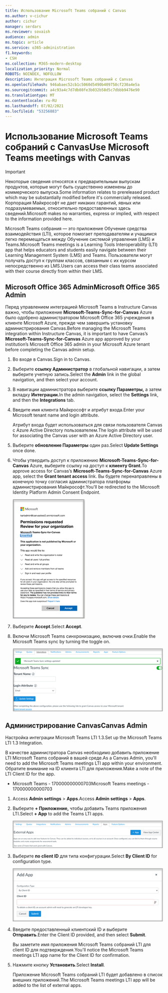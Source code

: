```yaml
---
title: Использование Microsoft Teams собраний с Canvas
ms.author: v-cichur
author: cichur
manager: serdars
ms.reviewer: sovaish
audience: admin
ms.topic: article
ms.service: o365-administration
f1.keywords:
- CSH
ms.collection: M365-modern-desktop
localization_priority: Normal
ROBOTS: NOINDEX, NOFOLLOW
description: Интеграция Microsoft Teams собраний с Canvas
ms.openlocfilehash: 946abaec52cb1c5060d5490b409758cf230a4e5a
ms.sourcegitcommit: a4c93a4c7d7db08fe3b032b58d5c7dbbb9476e90
ms.translationtype: MT
ms.contentlocale: ru-RU
ms.lasthandoff: 07/02/2021
ms.locfileid: "53256883"
---
```

# <a name="use-microsoft-teams-meetings-with-canvas"></a><span data-ttu-id="f1fd9-103">Использование Microsoft Teams собраний с Canvas</span><span class="sxs-lookup"><span data-stu-id="f1fd9-103">Use Microsoft Teams meetings with Canvas</span></span>

> [!IMPORTANT]
> <span data-ttu-id="f1fd9-104">Некоторые сведения относятся к предварительным выпускам продуктов, которые могут быть существенно изменены до коммерческого выпуска.</span><span class="sxs-lookup"><span data-stu-id="f1fd9-104">Some information relates to prereleased product which may be substantially modified before it's commercially released.</span></span> <span data-ttu-id="f1fd9-105">Корпорация Майкрософт не дает никаких гарантий, явных или подразумеваемых, относительно предоставленных здесь сведений.</span><span class="sxs-lookup"><span data-stu-id="f1fd9-105">Microsoft makes no warranties, express or implied, with respect to the information provided here.</span></span>

<span data-ttu-id="f1fd9-106">Microsoft Teams собрания — это приложение Обучение средства взаимодействия (LTI), которое помогает преподавателям и учащимся легко перемещаться между Обучение системой управления (LMS) и Teams.</span><span class="sxs-lookup"><span data-stu-id="f1fd9-106">Microsoft Teams meetings is a Learning Tools Interoperability (LTI) app that helps educators and students easily navigate between their Learning Management System (LMS) and Teams.</span></span> <span data-ttu-id="f1fd9-107">Пользователи могут получать доступ к группам классов, связанным с их курсом непосредственно из LMS.</span><span class="sxs-lookup"><span data-stu-id="f1fd9-107">Users can access their class teams associated with their course directly from within their LMS.</span></span>

## <a name="microsoft-office-365-admin"></a><span data-ttu-id="f1fd9-108">Microsoft Office 365 Admin</span><span class="sxs-lookup"><span data-stu-id="f1fd9-108">Microsoft Office 365 Admin</span></span>

<span data-ttu-id="f1fd9-109">Перед управлением интеграцией Microsoft Teams в Instructure Canvas важно, чтобы приложение **Microsoft-Teams-Sync-for-Canvas** Azure было одобрено администратором Microsoft Office 365 учреждения в клиенте Microsoft Azure, прежде чем завершить установку администрирования Canvas.</span><span class="sxs-lookup"><span data-stu-id="f1fd9-109">Before managing the Microsoft Teams integration within Instructure Canvas, it is important to have Canvas’s **Microsoft-Teams-Sync-for-Canvas** Azure app approved by your institution’s Microsoft Office 365 admin in your Microsoft Azure tenant before completing the Canvas admin setup.</span></span>

1. <span data-ttu-id="f1fd9-110">Во входе в Canvas.</span><span class="sxs-lookup"><span data-stu-id="f1fd9-110">Sign in to Canvas.</span></span>

2. <span data-ttu-id="f1fd9-111">Выберите **ссылку Администратор** в глобальной навигации, а затем выберите учетную запись.</span><span class="sxs-lookup"><span data-stu-id="f1fd9-111">Select the **Admin** link in the global navigation, and then select your account.</span></span>

3. <span data-ttu-id="f1fd9-112">В навигации администратора выберите **ссылку Параметры,** а затем вкладку **Интеграции.**</span><span class="sxs-lookup"><span data-stu-id="f1fd9-112">In the admin navigation, select the **Settings** link, and then the **Integrations** tab.</span></span>

4. <span data-ttu-id="f1fd9-113">Введите имя клиента Майкрософт и атрибут входа.</span><span class="sxs-lookup"><span data-stu-id="f1fd9-113">Enter your Microsoft tenant name and login attribute.</span></span>

   <span data-ttu-id="f1fd9-114">Атрибут входа будет использоваться для связи пользователя Canvas с Azure Active Directory пользователем.</span><span class="sxs-lookup"><span data-stu-id="f1fd9-114">The login attribute will be used for associating the Canvas user with an Azure Active Directory user.</span></span>

5. <span data-ttu-id="f1fd9-115">Выберите **обновление Параметры** один раз.</span><span class="sxs-lookup"><span data-stu-id="f1fd9-115">Select **Update Settings** once done.</span></span>

6. <span data-ttu-id="f1fd9-116">Чтобы утвердить доступ к приложению **Microsoft-Teams-Sync-for-Canvas** Azure, выберите ссылку на доступ к **клиенту Grant.**</span><span class="sxs-lookup"><span data-stu-id="f1fd9-116">To approve access for Canvas’s **Microsoft-Teams-Sync-for-Canvas** Azure app, select the **Grant tenant access** link.</span></span> <span data-ttu-id="f1fd9-117">Вы будете перенаправлены в конечную точку согласия администратора платформы администрирования Майкрософт.</span><span class="sxs-lookup"><span data-stu-id="f1fd9-117">You'll be redirected to the Microsoft Identity Platform Admin Consent Endpoint.</span></span>

   ![permissions](media/permissions.png)

7. <span data-ttu-id="f1fd9-119">Выберите **Accept**.</span><span class="sxs-lookup"><span data-stu-id="f1fd9-119">Select **Accept**.</span></span>

8. <span data-ttu-id="f1fd9-120">Включи Microsoft Teams синхронизацию, включив очки.</span><span class="sxs-lookup"><span data-stu-id="f1fd9-120">Enable the Microsoft Teams sync by turning the toggle on.</span></span>

   ![teams-sync](media/teams-sync.png)

## <a name="canvas-admin"></a><span data-ttu-id="f1fd9-122">Администрирование Canvas</span><span class="sxs-lookup"><span data-stu-id="f1fd9-122">Canvas Admin</span></span>

<span data-ttu-id="f1fd9-123">Настройка интеграции Microsoft Teams LTI 1.3.</span><span class="sxs-lookup"><span data-stu-id="f1fd9-123">Set up the Microsoft Teams LTI 1.3 Integration.</span></span>

<span data-ttu-id="f1fd9-124">В качестве администратора Canvas необходимо добавить приложение LTI Microsoft Teams собраний в вашей среде.</span><span class="sxs-lookup"><span data-stu-id="f1fd9-124">As a Canvas Admin, you'll need to add the Microsoft Teams meetings LTI app within your environment.</span></span> <span data-ttu-id="f1fd9-125">Обратите внимание на ID клиента LTI для приложения.</span><span class="sxs-lookup"><span data-stu-id="f1fd9-125">Make a note of the LTI Client ID for the app.</span></span>

 - <span data-ttu-id="f1fd9-126">Microsoft Teams - 170000000000703</span><span class="sxs-lookup"><span data-stu-id="f1fd9-126">Microsoft Teams meetings - 170000000000703</span></span>

1. <span data-ttu-id="f1fd9-127">Access **Admin settings**  >  **Apps**.</span><span class="sxs-lookup"><span data-stu-id="f1fd9-127">Access **Admin settings** > **Apps**.</span></span>

2. <span data-ttu-id="f1fd9-128">Выберите **+ Приложение,** чтобы добавить Teams приложения LTI.</span><span class="sxs-lookup"><span data-stu-id="f1fd9-128">Select **+ App** to add the Teams LTI apps.</span></span>

   ![внешние приложения](media/external-apps.png)

3. <span data-ttu-id="f1fd9-130">Выберите **по client ID** для типа конфигурации.</span><span class="sxs-lookup"><span data-stu-id="f1fd9-130">Select **By Client ID** for configuration type.</span></span>

   ![добавление приложения](media/add-app.png)

4. <span data-ttu-id="f1fd9-132">Введите предоставленный клиентский ID и выберите **Отправить**.</span><span class="sxs-lookup"><span data-stu-id="f1fd9-132">Enter the Client ID provided, and then select **Submit**.</span></span>

   <span data-ttu-id="f1fd9-133">Вы заметите имя приложения Microsoft Teams собраний LTI для client ID для подтверждения.</span><span class="sxs-lookup"><span data-stu-id="f1fd9-133">You'll notice the Microsoft Teams meetings LTI app name for the Client ID for confirmation.</span></span>

5. <span data-ttu-id="f1fd9-134">Нажмите кнопку **Установить**.</span><span class="sxs-lookup"><span data-stu-id="f1fd9-134">Select **Install**.</span></span>

   <span data-ttu-id="f1fd9-135">Приложение Microsoft Teams собраний LTI будет добавлено в список внешних приложений.</span><span class="sxs-lookup"><span data-stu-id="f1fd9-135">The Microsoft Teams meetings LTI app will be added to the list of external apps.</span></span>

